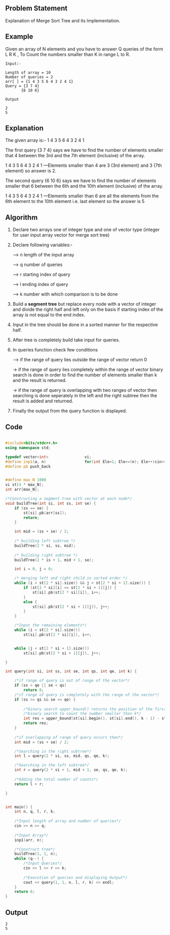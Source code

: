 ## Problem Statement
Explanation of Merge Sort Tree and its Implementation.


## Example
Given an array of N elements and you have to answer Q queries of the form L R K , To Count the numbers 
smaller than K in range L to R.
```
Input:-

Length of array = 10
Number of queries = 2
arr[ ] = {1 4 3 5 6 4 3 2 4 1}
Query = {3 7 4} 
	   {6 10 6}
```
```
Output

2
5
```

## Explanation
The given array is:-
1    4    3    5    6    4    3    2    4    1


The first query  {3   7   4}  says we have to find the number of elements smaller that 4 between the 3rd and the 7th element (inclusive) of the array.

1    4    3    5    6    4    3    2    4    1
     —Elements smaller than 4 are 3 (3rd element) and 3 (7th element) so answer is 2.



The second query  {6   10   6}  says we have to find the number of elements smaller that 6 between the 6th and the 10th element (inclusive) of the array.

1    4    3    5    6    4    3    2    4    1
	—Elements smaller than 6 are all the elements from the 6th element to the 10th element i.e. last element so the answer is 5



## Algorithm

1. Declare two arrays one of integer type and one of vector<int> type (integer for user input array vector for merge sort tree)

2. Declare following variables:-
	
    —> n length of the input array
	
    —> q number of queries
	
    —> r starting index of query
	
    —> l ending index of query 
	
    —> k number with which comparison is to be done

3. Build a **segment tree** but replace every node with a vector of integer and divide the right half and left only on the basis if starting index of the array is not equal to the end index.

4. Input in the tree should be done in a sorted manner for the respective half.

5. After tree is completely build take input for queries.

6. In queries function check few conditions
	
	—> if the range of query lies outside the range of vector return 0
	
	-> if the range of query lies completely within the range of vector binary search is done in order to find the number of elements smaller than k and the 	    result is returned.
	
	-> if the range of query is overlapping with two ranges of vector then searching is done seperately in the left and the right subtree then the result is 	     added and returned.

7. Finally the output from the query function is displayed.


## Code

```C++

#include<bits/stdc++.h>
using namespace std;

typedef vector<int>                vi;
#define inp1(a, n)                 for(int Ele=1; Ele<=(n); Ele++)cin>>a[Ele]
#define pb push_back


#define max_N 1000
vi st[4 * max_N];
int arr[max_N];

/*Constructing a segment tree with vector at each node*/
void buildTree(int si, int ss, int se) {
	if (ss == se) {
		st[si].pb(arr[ss]);
		return;
	}

	int mid = (ss + se) / 2;
	
	/* building left subtree */
	buildTree(2 * si, ss, mid);
	
	/* building right subtree */
	buildTree(2 * is + 1, mid + 1, se);

	int i = 0, j = 0;

	/* merging left and right child in sorted order */
	while (i < st[2 * si].size() && j < st[2 * si + 1].size()) {
		if (st[2 * si][i] <= st[2 * si + 1][j]) {
			st[si].pb(st[2 * si][i]), i++;
		}
		else {
			st[si].pb(st[2 * si + 1][j]), j++;
		}
	}

	/*Input the remaining elements*/
	while (i < st[2 * si].size())
		st[si].pb(st[2 * si][i]), i++;


	while (j < st[2 * si + 1].size())
		st[si].pb(st[2 * si + 1][j]), j++;

}

int query(int si, int ss, int se, int qs, int qe, int k) {

	/*if range of query is out of range of the vector*/
	if (ss > qe || se < qs)
		return 0;
	/*if range of query is completely with the range of the vector*/
	if (ss >= qs && se <= qe) {
		
		/*binary search upper_bound() returns the position of the first element greater than the target element (in this case k) */
		/*binary search to count the number smaller than k*/
		int res = upper_bound(st[si].begin(), st[si].end(), k - 1) - st[si].begin();
		return res;
	}
	
	/*if overlapping of range of query occurs then*/
	int mid = (ss + se) / 2;

	/*Searching in the right subtree*/
	int l = query(2 * si, ss, mid, qs, qe, k);

	/*Searching in the left subtree*/
	int r = query(2 * si + 1, mid + 1, se, qs, qe, k);
	
	/*Adding the total number of counts*/
	return l + r;

}


int main() {
	int n, q, l, r, k;
	
	/*Input length of array and number of queries*/
	cin >> n >> q;
	
	/*Input Array*/
	inp1(arr, n);

	/*Construct tree*/
	buildTree(1, 1, n);
	while (q--) {
		/*Input Queries*/
		cin >> l >> r >> k;
		
		/*Execution of queries and displaying Output*/
		cout << query(1, 1, n, l, r, k) << endl;
	}
	return 0;
}
```


## Output
```
2
5
```
